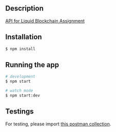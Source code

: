 ## Description
<p>
  <a href="https://github.com/QuoineFinancial/bc-interview-homework/blob/master/README.md">API for Liquid Blockchain Assignment</a>
</p>


## Installation

```bash
$ npm install
```

## Running the app

```bash
# development
$ npm start

# watch mode
$ npm start:dev
```

## Testings
<p>
  For testing, please import <a href="https://github.com/anh-ht93/liquid-hwa/blob/master/Liquid-HWA.postman_collection.json">this postman collection</a>.
</p>
